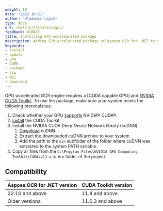 ```yaml
---
weight: 10
date: "2022-10-21"
author: "Vladimir Lapin"
type: docs
url: /net/installation/gpu/
feedback: OCRNET
title: Installing GPU-accelearated package
description: Adding GPU-accelerated package of Aspose.OCR for .NET to your project.
keywords:
- install
- update
- GPU
- CUDA
- package
- zip
- MSI
- download
---
```


GPU-accelerated OCR engine requires a [CUDA capable GPU] and [NVIDIA CUDA Toolkit](https://developer.nvidia.com/cuda-downloads). To use the package, make sure your system meets the following prerequisites:

1. Check whether your GPU [supports](https://developer.nvidia.com/cuda-gpus) NVIDIA® CUDA®.
2. [Install](https://docs.nvidia.com/cuda/cuda-installation-guide-microsoft-windows/index.html) the CUDA Toolkit.
3. Install the NVIDIA CUDA Deep Neural Network library (cuDNN):
    1. [Download](https://docs.nvidia.com/deeplearning/cudnn/install-guide/index.html) cuDNN.
    2. Extract the downloaded cuDNN archive to your system.
    3. Add the path to the `bin` subfolder of the folder where cuDNN was extracted to the system PATH variable.
4. Copy all files from the `C:\Program Files\NVIDIA GPU Computing Toolkit\CUDA\v11.х` to `bin` folder of the project.

## Compatibility

Aspose.OCR for .NET version | CUDA Toolkit version
--------------------------- | --------------------
22.10 and above             | 11.4 and above
Older versions              | 11.0.3 and above
